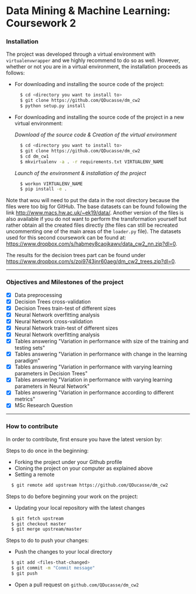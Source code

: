 # Data Mining & Machine Learning: Coursework 2

### Installation

The project was developed through a virtual environment with `virtualenvwrapper`
and we highly recommend to do so as well. However, whether or not you are in a
virtual environment, the installation proceeds as follows:

* For downloading and installing the source code of the project:

  ```bash
    $ cd <directory you want to install to>
    $ git clone https://github.com/QDucasse/dm_cw2
    $ python setup.py install
  ```
* For downloading and installing the source code of the project in a new virtual environment:  

  *Download of the source code & Creation of the virtual environment*
  ```bash
    $ cd <directory you want to install to>
    $ git clone https://github.com/QDucasse/dm_cw2
    $ cd dm_cw1
    $ mkvirtualenv -a . -r requirements.txt VIRTUALENV_NAME
  ```
  *Launch of the environment & installation of the project*
  ```bash
    $ workon VIRTUALENV_NAME
    $ pip install -e .
  ```

Note that wou will need to put the data in the root directory because the files
were too big for GitHub. The base datasets can be found following the link
http://www.macs.hw.ac.uk/~ek19/data/. Another version of the files is also
available if you do not want to perform the transformation yourself but rather
obtain all the created files directly (the files can still be recreated uncommenting
one of the main areas of the `loader.py` file). The datasets used for this second
coursework can be found at: https://www.dropbox.com/s/habmey8caojkawv/data_cw2_nn.zip?dl=0.

The results for the decision trees part can be found under https://www.dropbox.com/s/zoi9743jnr60aeg/dm_cw2_trees.zip?dl=0.

  ---

  ### Objectives and Milestones of the project

  - [X] Data preprocessing
  - [X] Decision Trees cross-validation
  - [X] Decision Trees train-test of different sizes
  - [X] Neural Network overfitting analysis
  - [X] Neural Network cross-validation
  - [X] Neural Network train-test of different sizes
  - [X] Neural Network overfitting analysis
  - [X] Tables answering "Variation in performance with size of the training and testing sets"
  - [X] Tables answering "Variation in performance with change in the learning paradigm"
  - [X] Tables answering "Variation in performance with varying learning parameters in Decision Trees"
  - [X] Tables answering "Variation in performance with varying learning parameters in Neural Network"
  - [X] Tables answering "Variation in performance according to different metrics"  
  - [X] MSc Research Question
  ---

### How to contribute

In order to contribute, first ensure you have the latest version by:

Steps to do once in the beginning:
* Forking the project under your Github profile
* Cloning the project on your computer as explained above
* Setting a remote
```bash
  $ git remote add upstream https://github.com/QDucasse/dm_cw2
```

Steps to do before beginning your work on the project:
* Updating your local repository with the latest changes
```bash
  $ git fetch upstream
  $ git checkout master
  $ git merge upstream/master
```

Steps to do to push your changes:
* Push the changes to your local directory
```bash
  $ git add <files-that-changed>
  $ git commit -m "Commit message"
  $ git push
```
* Open a pull request on `github.com/QDucasse/dm_cw2`
